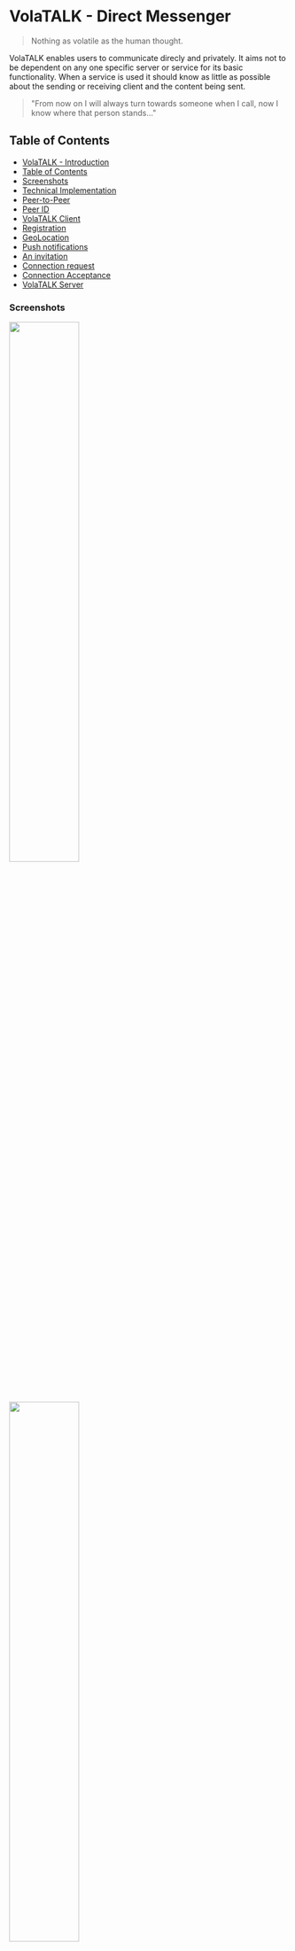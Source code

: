 # VolaTALK - Direct Messenger

> Nothing as volatile as the human thought.

VolaTALK enables users to communicate direcly and privately. It aims not to be dependent on any one specific server or service for its basic functionality. When a service is used it should know as little as possible about the sending or receiving client and the content being sent.

> "From now on I will always turn towards someone when I call, now I know where that person stands..."

## Table of Contents

- [VolaTALK - Introduction](#volatalk---direct-messenger)
- [Table of Contents](#table-of-contents)
- [Screenshots](#screenshots)
- [Technical Implementation](#technical-implementation)
- [Peer-to-Peer](#peer-to-peer)
- [Peer ID](#peer-id)
- [VolaTALK Client](#volatalk-client)
- [Registration](#registration)
- [GeoLocation](#geolocation)
- [Push notifications](#push-notifications)
- [An invitation](#an-invitation)
- [Connection request](#connection-request)
- [Connection Acceptance](#connection-acceptance)
- [VolaTALK Server](#volatalk-server)

### Screenshots

<img src="https://github.com/bosskabouter/volatalk/blob/44db4f7c438258ccbdd35e5c5f30f3b07b4df637/client/public/screenshots/Messages.png" width="50%"/>

<img src="https://github.com/bosskabouter/volatalk/blob/44db4f7c438258ccbdd35e5c5f30f3b07b4df637/client/public/screenshots/contacts.png" width="50%"/>

## Technical Implementation

VolaTALK describes a way for browsers to communicate directly and privately while not relying on one single service for its critical functionality; sending data. 

### Peer-to-Peer

Once a Peer found another Peer, no other servers are needed for their communication during the existence of their WebRTC session.

In order to find each other and establish these sessions, peers register on a Signalling server. PeerJS (https://peerjs.com/) is a reference signalling server and can be installed anywhere. They also offer the default instance https://0.peerjs.com/.

The Signalling server used in VolaTALK client is available on https://peer.pm:999. Currently the client does not allow the user to choose between available signalling servers. See VolaTALK Server for more information.

#### Peer ID

A VolaTALK peer registers onto the Signalling server with a Base58 encoded public key exponent of the ECDSA SHA-384 JSON WebKey.

Peer IDs, are shared between users by 'copy-and-paste' invites. The application includes a QR generator and reader to facilicate the exchange of trusted invites.

The private key is stored in a Dexie encrypted IndexedDB.

TODO: Create a Mnemonic BIP39 private key (12 word recovery phrase) and display in Account Setup for easy account recovery. Contacts or messages would not be recovered but once a contact comes back online his address will reveal again and connection can be reestablished. That's like a recoverable phone number. 

### VolaTALK Client

A Progressive Web App as reference of the VolaTALK protocol, bootstrapped with [Create React App](https://github.com/facebookincubator/create-react-app) using the the `pwa-starter` template.

An Angular version is coming soon.

#### Registration

A user can register by simply accepting Anonymous as his nickname. A default avatar (thanks http://thispersondosnotexist.com) is loaded but will appear for every contact differently (no cors - no fetch).

Optionally a user can save a base64 encoded image into his profile. The picture is downsized because it is part of the connection metadata. An even smaller thumbnail is saved due to push notification message limit size (~4k)

##### GeoLocation

The application permits the followMe functionality. Users who both opt-in are able to see their own and other's estimated physical location, distance and bearing, alongside local and remote weather conditions (thanks https://openweathermap.org/). By having several contacts using this feature the request information send to this service will render useless for identification/location tracking purposes. A future version allows this visibility to certain contacts only.

#### Push notifications

Allows users to receive messages through Push notification API of the browser. The Push subscription registered in the service worker is saved in user's profile and send out to accepted contacts. A contact, trying to send a message while user is offline, will send user's subscription to the Push Server together with a payload. The payload is the message encrypted with the public key of the receiver. The push server does not know the ID of the receiver so cannot decrypt. It just received a URL (subscription endpoint) to resend the encrypted payload to.

TODO Draw this

For the client to unencrypt the message it uses his own peerid as secret key. Not so secret, but since the Push Server does not know who is the receiver he cannot decrypt the message. The Browser's Push Provider does not know user's peerid so they cannot decypher either.

TODO: encrypt endpoint with a secret shared between the user and the pushserver (possibly using the same connection token for PeerServer authentication). Other contacts do not need to know user's endpoint, just give them a cypher which the pushserver knows how to handle.

#### An invitation

The URL inside the QR code contains;

    1. The Peer ID of the invitor
    2. An additional invitation text
    3. The signature based on (1 + 2), signed with invitor's private key

This prevents others from inviting for me, only a user can create a signed invite from his account. Others could however resend an invitation the user sent out earlier.

TODO: Rethink invite idea. Why not share pubids directly. You can always block someone.

#### Connection request

When a client connects to someone else, he sends a signature in the metadata of this connection. This signature contains the peerid of the receiver and is signed with the requester's private key. The receiver verifies if the signature was signed using the requester's public key before accepting the connection.

### Connection Acceptance

As long as the contact is not accepted, or declined later on, no connection will be permitted. Once a connection is permitted, all up-to-date user metadata `IContactResume` is syncronized between the two contacts and data can be send and A/V calls established.

## VolaTALK Server

VolaTALK Server runs on NodeJS and three main packages deliver the basic services needed for VolaTALK clients;

1. a static https Express Server with spdy, cors and compression capabilities. The Client PWA should be installable from any location, no reference to any static content on https://volatalk.org.
2. a PeerJS server instance (currently https://peer.pm:999). VolaTALK's PeerServer will extend the default PeerServer to guarantee authenticity of the connected clients by validating a signature in the connection token. Not yet immplemented. Depends on BIP39 key.
3. Web-PUSH (currently https://peered.me:432/push) API responding to posts for push messages. Push Payload is encrypted by the sender and can only be decoded by receiver. Neither this Push Server nor the Browser Notification provider are able to read this content. Large request header sizes are refused due to push limit size (~4k). Push request post contains an object only containing the stringified subscription endpoint and the encrypted payload. The server then unwraps the endpoint to pass the payload on to WebPush API. TODO possibly create a VAPI keypair for each client subscription, so that... why really?

https://github.com/web-push-libs/web-push

## License

This project is licensed under the MIT License.
